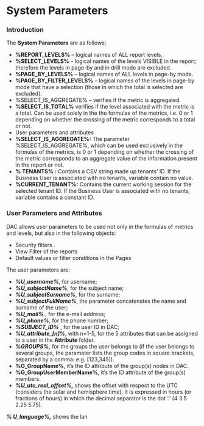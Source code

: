 # System Parameters

### Introduction

The **System Parameters** are as follows:

* **%REPORT\_LEVELS%** – logical names of ALL report levels.
* **%SELECT\_LEVELS%** – logical names of the levels VISIBLE in the report; therefore the levels in page-by and in drill mode are excluded.
* **%PAGE\_BY\_LEVELS%** – logical names of ALL levels in page-by mode.
* **%PAGE\_BY\_FILTER\_LEVELS%** – logical names of the levels in page-by mode that have a selection \(those in which the total is selected are excluded\).
* %SELECT\_IS\_AGGREGATE% – verifies if the metric is aggregated.
* **%SELECT\_IS\_TOTAL%** verifies if the level associated with the metric is a total. Can be used solely in the the formulae of the metrics, i.e. 0 or 1 depending on whether the crossing of the metric corresponds to a total or not.
* User parameters and attributes
* **%SELECT\_IS\_AGGREGATE%:** The parameter %SELECT\_IS\_AGGREGATE%, which can be used exclusively in the formulas of the metrics, is 0 or 1 depending on whether the crossing of the metric corresponds to an aggregate value of the information present in the report or not.
* **% TENANTS% :** Contains a CSV string made up tenants’ ID. If the Business User is associated with no tenants, variable contain no value.
* **%CURRENT\_TENANT%:** Contains the current working session for the selected tenant ID. If the Business User is associated with no tenants, variable contains a constant ID.

### User Parameters and Attributes

DAC allows user parameters to be used not only in the formulas of metrics and levels, but also in the following objects:

* Security filters .
* View Filter of the reports 
* Default values or filter conditions in the Pages 

The user parameters are:

* _**%U\_username%**_, for username;
* _**%U\_subjectName%**_, for the subject name;
* _**%U\_subjectSurname%**_, for the surname;
* _**%U\_subjectFullName%**_, the parameter concatenates the name and surname of the user;
* _**%U\_mail%**_ , for the e-mail address;
* _**%U\_phone%**_, for the phone number;
* _**%SUBJECT\_ID%**_ , for the user ID in DAC;
* _**%U\_attribute\_\[n\]%**_, with n=1-5, for the 5 attributes that can be assigned to a user in the **Attribute** folder.
* _**%GROUPS%,**_ for the groups the user belongs to \(if the user belongs to several groups, the parameter lists the group codes in square brackets, separated by a comma: e.g. \[123,345\]\).
* **%G\_GroupName%**, it’s the ID attribute of the group\(s\) nodes in DAC.
* **%G\_GroupUserMemberName%**, it’s the ID attribute of the group\(s\) members.
* _**%U\_utc\_real\_offset%,**_ shows the offset with respect to the UTC \(considers the solar and hemisphere time\). It is expressed in hours \(or fractions of hours\) in which the decimal separator is the dot ‘.’ \(4 3.5 2.25 5.75\).

_**% U\_language%,**_ shows the lan  


